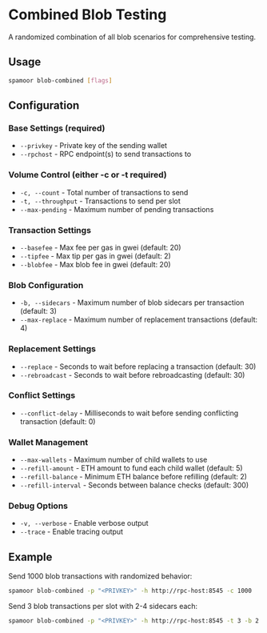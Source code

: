 # Combined Blob Testing

A randomized combination of all blob scenarios for comprehensive testing.

## Usage

```bash
spamoor blob-combined [flags]
```

## Configuration

### Base Settings (required)
- `--privkey` - Private key of the sending wallet
- `--rpchost` - RPC endpoint(s) to send transactions to

### Volume Control (either -c or -t required)
- `-c, --count` - Total number of transactions to send
- `-t, --throughput` - Transactions to send per slot
- `--max-pending` - Maximum number of pending transactions

### Transaction Settings
- `--basefee` - Max fee per gas in gwei (default: 20)
- `--tipfee` - Max tip per gas in gwei (default: 2)
- `--blobfee` - Max blob fee in gwei (default: 20)

### Blob Configuration
- `-b, --sidecars` - Maximum number of blob sidecars per transaction (default: 3)
- `--max-replace` - Maximum number of replacement transactions (default: 4)

### Replacement Settings
- `--replace` - Seconds to wait before replacing a transaction (default: 30)
- `--rebroadcast` - Seconds to wait before rebroadcasting (default: 30)

### Conflict Settings
- `--conflict-delay` - Milliseconds to wait before sending conflicting transaction (default: 0)

### Wallet Management
- `--max-wallets` - Maximum number of child wallets to use
- `--refill-amount` - ETH amount to fund each child wallet (default: 5)
- `--refill-balance` - Minimum ETH balance before refilling (default: 2)
- `--refill-interval` - Seconds between balance checks (default: 300)

### Debug Options
- `-v, --verbose` - Enable verbose output
- `--trace` - Enable tracing output

## Example

Send 1000 blob transactions with randomized behavior:
```bash
spamoor blob-combined -p "<PRIVKEY>" -h http://rpc-host:8545 -c 1000
```

Send 3 blob transactions per slot with 2-4 sidecars each:
```bash
spamoor blob-combined -p "<PRIVKEY>" -h http://rpc-host:8545 -t 3 -b 2 --max-pending 3
``` 
